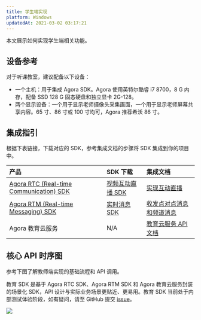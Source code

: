 ```yaml
---
title: 学生端实现
platform: Windows
updatedAt: 2021-03-02 03:17:21
---
```

本文展示如何实现学生端相关功能。

## 设备参考

对于听课教室，建议配备以下设备：

- 一个主机：用于集成 Agora SDK。Agora 使用英特尔酷睿 i7 8700，8 G 内存，配备 SSD 128 G 固态硬盘和独立显卡 2G-128。
- 两个显示设备：一个用于显示老师摄像头采集画面，一个用于显示老师屏幕共享内容。65 寸、86 寸或 100 寸均可，Agora 推荐希沃 86 寸。

## 集成指引

根据下表链接，下载对应的 SDK，参考集成文档的步骤将 SDK 集成到你的项目中。

| 产品                                                         | SDK 下载                                                     | 集成文档                                                     |
| :----------------------------------------------------------- | :----------------------------------------------------------- | :----------------------------------------------------------- |
| [Agora RTC (Real-time Communication) SDK](https://docs.agora.io/cn/Interactive%20Broadcast/product_live?platform=All%20Platforms) | [视频互动直播 SDK](https://download.agora.io/sdk/release/Agora_Native_SDK_for_Windows_v3.2.0.122_FULL_20210108_2109_38509.zip) | [实现互动直播](https://docs.agora.io/cn/Interactive%20Broadcast/start_live_ios?platform=iOS) |
| [Agora RTM (Real-time Messaging) SDK](https://docs.agora.io/cn/Real-time-Messaging/product_rtm?platform=All%20Platforms) | [实时消息 SDK](https://docs.agora.io/cn/Real-time-Messaging/downloads?platform=Windows) | [收发点对点消息和频道消息](https://docs.agora.io/cn/Real-time-Messaging/messaging_ios?platform=iOS) |
| Agora 教育云服务                                             | N/A                                                          | [教育云服务 API 文档](https://agoradoc.github.io/cn/edu-cloud-service/restfulapi) |

## 核心 API 时序图

参考下图了解教师端实现的基础流程和 API 调用。

<div class="alert info">教育 SDK 是基于 Agora RTC SDK、Agora RTM SDK 和 Agora 教育云服务封装的场景化 SDK，API 设计与实际业务场景更贴近、更易用。教育 SDK 当前处于内部测试体验阶段，如有疑问，请至 GitHub 提交 <a href="https://github.com/AgoraIO-Usecase/AgoraDualTeacher">issue</a>。</div>

![](https://web-cdn.agora.io/docs-files/1610694233817)